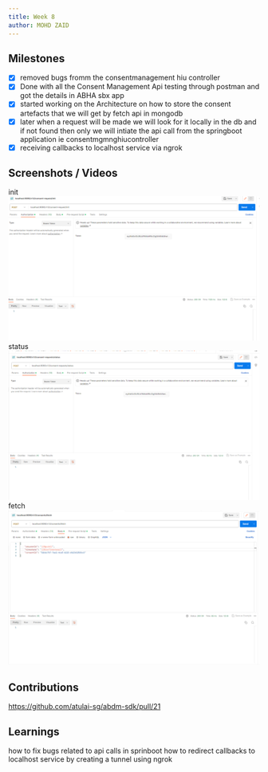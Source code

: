 ```yaml
---
title: Week 8
author: MOHD ZAID 
---
```


## Milestones
- [x] removed bugs fromm the consentmanagement hiu controller
- [x] Done with all the Consent Management Api testing through postman and got the details in ABHA sbx app
- [x] started working on the Architecture on how to store the consent artefacts that we will get by fetch api in mongodb
- [x] later when a request will be made we will look for it locally in the db and if not found then only we will intiate the api call from the springboot application ie consentmgmnghiucontroller
-[x] receiving callbacks to localhost service via ngrok

## Screenshots / Videos
init
![Alt text](image-4.png) 
status
![Alt text](image-5.png)
fetch
![Alt text](image-6.png)


## Contributions
https://github.com/atulai-sg/abdm-sdk/pull/21

## Learnings
how to fix bugs related to api calls in sprinboot
how to redirect callbacks to localhost service by creating a tunnel using ngrok 